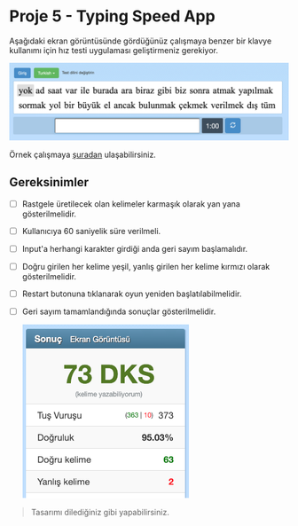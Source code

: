 # Proje 5 - Typing Speed App

Aşağıdaki ekran görüntüsünde gördüğünüz çalışmaya benzer bir klavye kullanımı için hız testi uygulaması geliştirmeniz gerekiyor.


![preview](./figures/preview.png)

Örnek çalışmaya [şuradan](https://10fastfingers.com/typing-test/turkish) ulaşabilirsiniz.


## Gereksinimler

- [ ] Rastgele üretilecek olan kelimeler karmaşık olarak yan yana gösterilmelidir.
- [ ] Kullanıcıya 60 saniyelik süre verilmeli.
- [ ] Input'a herhangi karakter girdiği anda geri sayım başlamalıdır.
- [ ] Doğru girilen her kelime yeşil, yanlış girilen her kelime kırmızı olarak gösterilmelidir.
- [ ] Restart butonuna tıklanarak oyun yeniden başlatılabilmelidir.
- [ ] Geri sayım tamamlandığında sonuçlar gösterilmelidir. 

  ![preview](./figures/result.png)



> Tasarımı dilediğiniz gibi yapabilirsiniz.
